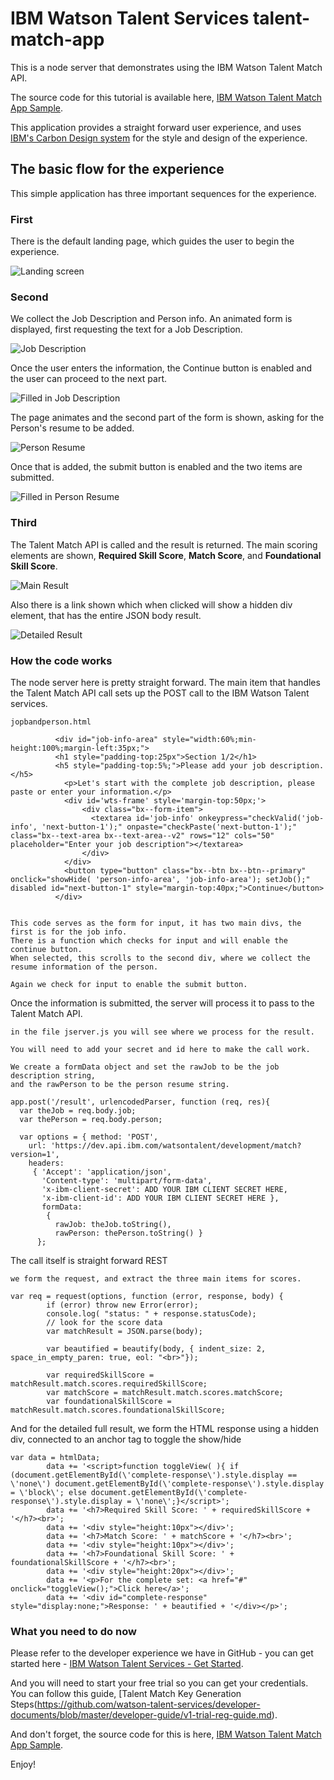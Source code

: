 # IBM Watson Talent Services talent-match-app
This is a node server that demonstrates using the IBM Watson Talent Match API.

The source code for this tutorial is available here, [IBM Watson Talent Match App Sample](https://github.com/watson-talent-services/talent-match-app).

This application provides a straight forward user experience, and uses [IBM's Carbon Design system](https://www.carbondesignsystem.com/) for the style and design of the experience. 

## The basic flow for the experience

This simple application has three important sequences for the experience. 

### First 

There is the default landing page, which guides the user to begin the experience. 

![Landing screen](https://github.com/watson-talent-services/developer-documents/blob/master/images/TMA1.png)

### Second

We collect the Job Description and Person info.
An animated form is displayed, first requesting the text for a Job Description. 

![Job Description](https://github.com/watson-talent-services/developer-documents/blob/master/images/TMA2.png)

Once the user enters the information, the Continue button is enabled and the user can proceed to the next part. 

![Filled in Job Description](https://github.com/watson-talent-services/developer-documents/blob/master/images/TMA3.png)

The page animates and the second part of the form is shown, asking for the Person's resume to be added. 

![Person Resume](https://github.com/watson-talent-services/developer-documents/blob/master/images/TMA4.png)

Once that is added, the submit button is enabled and the two items are submitted. 

![Filled in Person Resume](https://github.com/watson-talent-services/developer-documents/blob/master/images/TMA5.png)

### Third

The Talent Match API is called and the result is returned. 
The main scoring elements are shown, **Required Skill Score**, **Match Score**, and **Foundational Skill Score**. 

![Main Result](https://github.com/watson-talent-services/developer-documents/blob/master/images/TMA6.png)

Also there is a link shown which when clicked will show a hidden div element, that has the entire JSON body result. 

![Detailed Result](https://github.com/watson-talent-services/developer-documents/blob/master/images/TMA7.png)

### How the code works

The node server here is pretty straight forward. The main item that handles the Talent Match API call sets up the POST call to the IBM Watson Talent services. 

```
jopbandperson.html

          <div id="job-info-area" style="width:60%;min-height:100%;margin-left:35px;">
          <h1 style="padding-top:25px">Section 1/2</h1>
          <h5 style="padding-top:5%;">Please add your job description.</h5>
            <p>Let's start with the complete job description, please paste or enter your information.</p>
            <div id='wts-frame' style='margin-top:50px;'>
                <div class="bx--form-item">
                  <textarea id='job-info' onkeypress="checkValid('job-info', 'next-button-1');" onpaste="checkPaste('next-button-1');" class="bx--text-area bx--text-area--v2" rows="12" cols="50" placeholder="Enter your job description"></textarea>
                </div>
            </div>
            <button type="button" class="bx--btn bx--btn--primary" onclick="showHide( 'person-info-area', 'job-info-area'); setJob();" disabled id="next-button-1" style="margin-top:40px;">Continue</button>
          </div>


This code serves as the form for input, it has two main divs, the first is for the job info. 
There is a function which checks for input and will enable the continue button. 
When selected, this scrolls to the second div, where we collect the resume information of the person.

Again we check for input to enable the submit button.
```

Once the information is submitted, the server will process it to pass to the Talent Match API.

```
in the file jserver.js you will see where we process for the result. 

You will need to add your secret and id here to make the call work. 

We create a formData object and set the rawJob to be the job description string, 
and the rawPerson to be the person resume string. 

app.post('/result', urlencodedParser, function (req, res){
  var theJob = req.body.job;
  var thePerson = req.body.person;

  var options = { method: 'POST',
    url: 'https://dev.api.ibm.com/watsontalent/development/match?version=1',
    headers:
     { 'Accept': 'application/json',
       'Content-type': 'multipart/form-data',
       'x-ibm-client-secret': ADD YOUR IBM CLIENT SECRET HERE,
       'x-ibm-client-id': ADD YOUR IBM CLIENT SECRET HERE },
       formData:
        {
          rawJob: theJob.toString(),
          rawPerson: thePerson.toString() }
      };

```

The call itself is straight forward REST

```
we form the request, and extract the three main items for scores.

var req = request(options, function (error, response, body) {
        if (error) throw new Error(error);
        console.log( "status: " + response.statusCode);
        // look for the score data
        var matchResult = JSON.parse(body);

        var beautified = beautify(body, { indent_size: 2, space_in_empty_paren: true, eol: "<br>"});

        var requiredSkillScore = matchResult.match.scores.requiredSkillScore;
        var matchScore = matchResult.match.scores.matchScore;
        var foundationalSkillScore = matchResult.match.scores.foundationalSkillScore;

```

And for the detailed full result, we form the HTML response using a hidden div, connected to an anchor tag to toggle the show/hide

```
var data = htmlData;
        data += '<script>function toggleView( ){ if (document.getElementById(\'complete-response\').style.display == \'none\') document.getElementById(\'complete-response\').style.display = \'block\'; else document.getElementById(\'complete-response\').style.display = \'none\';}</script>';
        data += '<h7>Required Skill Score: ' + requiredSkillScore + '</h7><br>';
        data += '<div style="height:10px"></div>';
        data += '<h7>Match Score: ' + matchScore + '</h7><br>';
        data += '<div style="height:10px"></div>';
        data += '<h7>Foundational Skill Score: ' + foundationalSkillScore + '</h7><br>';
        data += '<div style="height:20px"></div>';
        data += '<p>For the complete set: <a href="#" onclick="toggleView();">Click here</a>';
        data += '<div id="complete-response" style="display:none;">Response: ' + beautified + '</div></p>';

```

### What you need to do now

Please refer to the developer experience we have in GitHub - you can get started here - [IBM Watson Talent Services - Get Started](https://github.com/watson-talent-services/developer-documents/blob/master/get-started/get-started.md).

And you will need to start your free trial so you can get your credentials. You can follow this guide, [Talent Match Key Generation Steps(https://github.com/watson-talent-services/developer-documents/blob/master/developer-guide/v1-trial-reg-guide.md).

And don't forget, the source code for this is here, [IBM Watson Talent Match App Sample](https://github.com/watson-talent-services/talent-match-app).

Enjoy!
